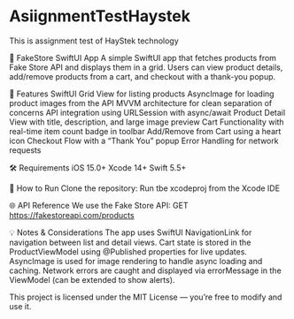 # AsiignmentTestHaystek
This is assignment test of HayStek technology



🛒 FakeStore SwiftUI App
A simple SwiftUI app that fetches products from Fake Store API and displays them in a grid.
Users can view product details, add/remove products from a cart, and checkout with a thank-you popup.

📱 Features
SwiftUI Grid View for listing products
AsyncImage for loading product images from the API
MVVM architecture for clean separation of concerns
API integration using URLSession with async/await
Product Detail View with title, description, and large image preview
Cart Functionality with real-time item count badge in toolbar
Add/Remove from Cart using a heart icon
Checkout Flow with a “Thank You” popup
Error Handling for network requests

🛠 Requirements
iOS 15.0+
Xcode 14+
Swift 5.5+

🚀 How to Run
Clone the repository:
Run tbe xcodeproj from the Xcode IDE

🌐 API Reference
We use the Fake Store API:
GET https://fakestoreapi.com/products

💡 Notes & Considerations
The app uses SwiftUI NavigationLink for navigation between list and detail views.
Cart state is stored in the ProductViewModel using @Published properties for live updates.
AsyncImage is used for image rendering to handle async loading and caching.
Network errors are caught and displayed via errorMessage in the ViewModel (can be extended to show alerts).


This project is licensed under the MIT License — you’re free to modify and use it.




